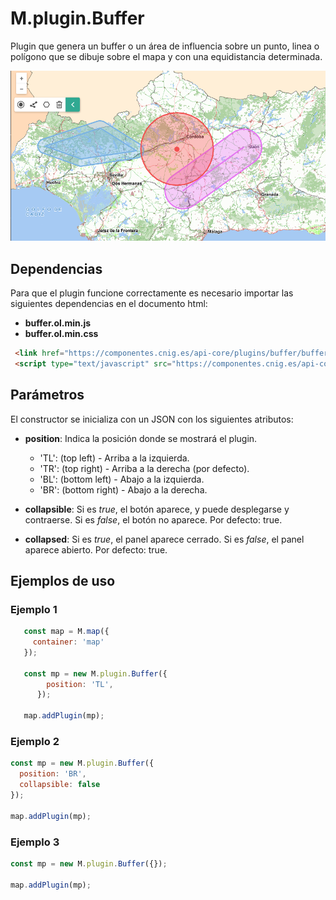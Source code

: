 # M.plugin.Buffer

Plugin que genera un buffer o un área de influencia sobre un punto, linea o polígono que se dibuje sobre el mapa y con una equidistancia determinada.

![Imagen1](../img/buffer_1.png)

## Dependencias

Para que el plugin funcione correctamente es necesario importar las siguientes dependencias en el documento html:

- **buffer.ol.min.js**
- **buffer.ol.min.css**


```html
 <link href="https://componentes.cnig.es/api-core/plugins/buffer/buffer.ol.min.css" rel="stylesheet" />
 <script type="text/javascript" src="https://componentes.cnig.es/api-core/plugins/buffer/buffer.ol.min.js"></script>
```

## Parámetros

El constructor se inicializa con un JSON con los siguientes atributos:

- **position**: Indica la posición donde se mostrará el plugin.
  - 'TL': (top left) - Arriba a la izquierda.
  - 'TR': (top right) - Arriba a la derecha (por defecto).
  - 'BL': (bottom left) - Abajo a la izquierda.
  - 'BR': (bottom right) - Abajo a la derecha.

- **collapsible**: Si es *true*, el botón aparece, y puede desplegarse y contraerse. Si es *false*, el botón no aparece. Por defecto: true.

- **collapsed**: Si es *true*, el panel aparece cerrado. Si es *false*, el panel aparece abierto. Por defecto: true.

## Ejemplos de uso

### Ejemplo 1
```javascript
   const map = M.map({
     container: 'map'
   });

   const mp = new M.plugin.Buffer({
        position: 'TL',
      });

   map.addPlugin(mp);
```
### Ejemplo 2
```javascript
const mp = new M.plugin.Buffer({
  position: 'BR',
  collapsible: false
});

map.addPlugin(mp);
```
### Ejemplo 3
```javascript
const mp = new M.plugin.Buffer({});

map.addPlugin(mp);
```
